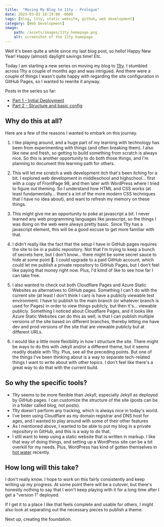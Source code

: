 ```yaml
---
title:  "Moving My Blog to 11ty - Prologue"
date: 2025-03-03 18:19:00 -0600
tags: [blog, 11ty, static website, github, web development]
category: [Web Development]
image:
    path: /assets/images/11ty_homepage.png
    alt: screenshot of the 11ty homepage
---
```


Well it's been quite a while since my last blog post, so hello! Happy New Year! Happy (almost) daylight savings time! Etc.

Today I am starting a new series on moving my blog to [11ty](https://11ty.dev). I stumbled across 11ty a couple of months ago and was intrigued. And there were a couple of things I wasn't quite happy with regarding the site configuration in GitHub Pages, so I wanted to rewrite it anyway.

Posts in the series so far:

- [Part 1 - Initial Deployment](https://jasontenpenny.com/posts/move-blog-to-11ty-pt1)
- [Part 2 - Structure and basic config](https://jasontenpenny.com/posts/move-blog-to-11ty-pt2)

## Why do this at all?

Here are a few of the reasons I wanted to embark on this journey.

1. I like playing around, and a huge part of my learning with technology has been from experimenting with things (and often breaking them). I also like new and fresh, so getting to build something from scratch is always nice. So this is another opportunity to do both those things, and I'm planning to document this learning path for others.

2. This will let me scratch a web development itch that's been itching for a bit. I explored web development in middleschool and highschool... first with a copy of FrontPage 98, and then later with WordPress where I tried to figure out theming. So I understand how HTML and CSS works (at least fundamentally... there's a lot of the more modern CSS techniques that I have no idea about), and want to refresh my memory on these things.

3. This might give me an opportunity to poke at javascript a bit. I never learned any web programming languages like javascript, so the things I was doing on the web were always pretty basic. Since 11ty has a javascript element, this will be a good excuse to get more familiar with that.

4. I didn't really like the fact that the setup I have in GitHub pages requires the site to be in a public repository. Not that I'm trying to keep a bunch of secrets here, but I don't know... there might be some secret sauce to hide at some point 🙂. I could upgrade to a paid GitHub account, which could let me publish a private repository to GitHub Pages, but I don't feel like paying that money right now. Plus, I'd kimd of like to see how far I can take free.

5. I also wanted to check out both Cloudflare Pages and Azure Static Websites as alternatives to GitHub pages. Something I can't do with the current site (at least I don't think I can) is have a publicly viewable test environment. I have to publish to the main branch (or whatever branch is used for Pages) in order to view things publicly, but then it's... viewable publicly. Something I noticed about Cloudflare Pages, and it looks like Azure Static Websites can do this as well, is that I can publish multiple versions of the site based on different branches, thereby letting me have dev and prod versions of the site that are viewable publicly but at different URLs.

6. I would like a little more flexibility in how I structure the site. There might be ways to do this with Jekyll and/or a different theme, but it seems readily doable with 11ty. Plus, see all the preceding points. But one of the things I've been thinking about is a way to separate tech-related things I want to write about with other topics. I don't feel like there's a great way to do that with the current build.

## So why the specific tools?

- 11ty seems to be more flexible than Jekyll, especially Jekyll as deployed by GitHub pages. I can customize the structure of the site (posts can be in a folder called blog, not posts).
- 11ty doesn't perform any tracking, which is always nice in today's world.
- I've been using Cloudflare as my domain registrar and DNS host for ages, and I wanted to play around with some of their other features
- As I mentioned above, I wanted to be able to put my blog in a private repository in GitHub, and this is a way to do that.
- I still want to keep using a static website that is written in markup. I like that way of doing things, and setting up a WordPress site can be a bit overkill for my needs. Plus, WordPress has kind of gotten themselves in [hot water](https://techcrunch.com/2025/01/12/wordpress-vs-wp-engine-drama-explained/) recently.

## How long will this take?

I don't really know. I hope to work on this fairly consistently and keep writing up my progress. At some point there will be a cutover, but there's honestly nothing to say that I won't keep playing with it for a long time after I get a "version 1" deployed.

If I get it to a place I like that feels complete and usable for others, I might also look at separating out the necessary pieces to publish a theme.

Next up, creating the foundation.
